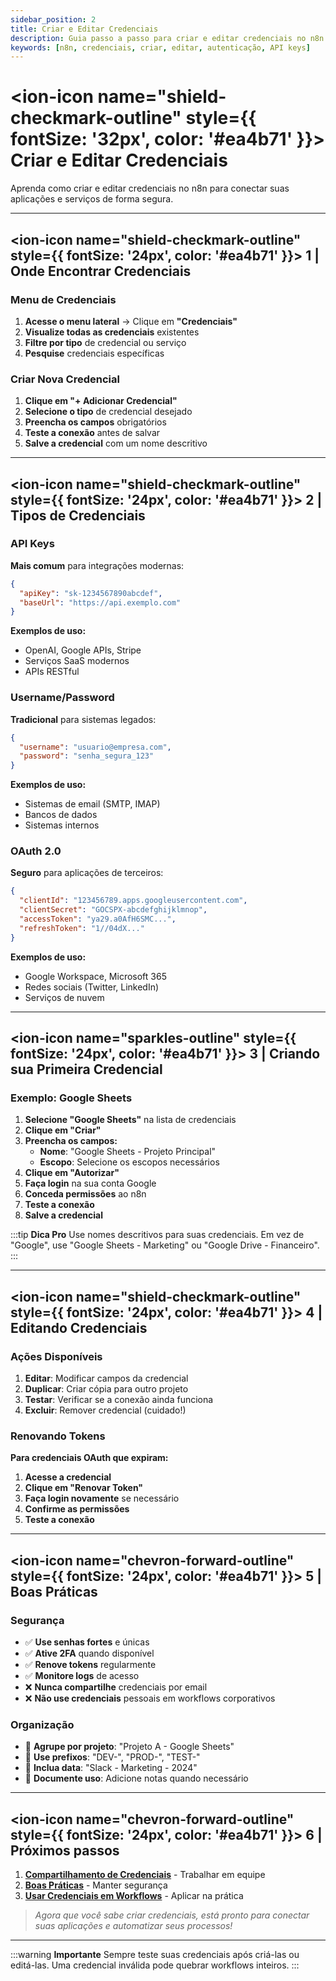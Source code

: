 ```yaml
---
sidebar_position: 2
title: Criar e Editar Credenciais
description: Guia passo a passo para criar e editar credenciais no n8n
keywords: [n8n, credenciais, criar, editar, autenticação, API keys]
---
```



# <ion-icon name="shield-checkmark-outline" style={{ fontSize: '32px', color: '#ea4b71' }}></ion-icon> Criar e Editar Credenciais

Aprenda como criar e editar credenciais no n8n para conectar suas aplicações e serviços de forma segura.

---

## <ion-icon name="shield-checkmark-outline" style={{ fontSize: '24px', color: '#ea4b71' }}></ion-icon> 1 | Onde Encontrar Credenciais

###  Menu de Credenciais

1. **Acesse o menu lateral** → Clique em **"Credenciais"**
2. **Visualize todas as credenciais** existentes
3. **Filtre por tipo** de credencial ou serviço
4. **Pesquise** credenciais específicas

###  Criar Nova Credencial

1. **Clique em "+ Adicionar Credencial"**
2. **Selecione o tipo** de credencial desejado
3. **Preencha os campos** obrigatórios
4. **Teste a conexão** antes de salvar
5. **Salve a credencial** com um nome descritivo

---

## <ion-icon name="shield-checkmark-outline" style={{ fontSize: '24px', color: '#ea4b71' }}></ion-icon> 2 | Tipos de Credenciais

###  API Keys

**Mais comum** para integrações modernas:

```json
{
  "apiKey": "sk-1234567890abcdef",
  "baseUrl": "https://api.exemplo.com"
}
```

**Exemplos de uso:**
- OpenAI, Google APIs, Stripe
- Serviços SaaS modernos
- APIs RESTful

###  Username/Password

**Tradicional** para sistemas legados:

```json
{
  "username": "usuario@empresa.com",
  "password": "senha_segura_123"
}
```

**Exemplos de uso:**
- Sistemas de email (SMTP, IMAP)
- Bancos de dados
- Sistemas internos

###  OAuth 2.0

**Seguro** para aplicações de terceiros:

```json
{
  "clientId": "123456789.apps.googleusercontent.com",
  "clientSecret": "GOCSPX-abcdefghijklmnop",
  "accessToken": "ya29.a0AfH6SMC...",
  "refreshToken": "1//04dX..."
}
```

**Exemplos de uso:**
- Google Workspace, Microsoft 365
- Redes sociais (Twitter, LinkedIn)
- Serviços de nuvem

---

## <ion-icon name="sparkles-outline" style={{ fontSize: '24px', color: '#ea4b71' }}></ion-icon> 3 | Criando sua Primeira Credencial

###  Exemplo: Google Sheets

1. **Selecione "Google Sheets"** na lista de credenciais
2. **Clique em "Criar"**
3. **Preencha os campos:**
   - **Nome**: "Google Sheets - Projeto Principal"
   - **Escopo**: Selecione os escopos necessários
4. **Clique em "Autorizar"**
5. **Faça login** na sua conta Google
6. **Conceda permissões** ao n8n
7. **Teste a conexão**
8. **Salve a credencial**

:::tip **Dica Pro**
Use nomes descritivos para suas credenciais. Em vez de "Google", use "Google Sheets - Marketing" ou "Google Drive - Financeiro".
:::

---

## <ion-icon name="shield-checkmark-outline" style={{ fontSize: '24px', color: '#ea4b71' }}></ion-icon> 4 | Editando Credenciais

###  Ações Disponíveis

1. **Editar**: Modificar campos da credencial
2. **Duplicar**: Criar cópia para outro projeto
3. **Testar**: Verificar se a conexão ainda funciona
4. **Excluir**: Remover credencial (cuidado!)

###  Renovando Tokens

**Para credenciais OAuth que expiram:**

1. **Acesse a credencial**
2. **Clique em "Renovar Token"**
3. **Faça login novamente** se necessário
4. **Confirme as permissões**
5. **Teste a conexão**

---

## <ion-icon name="chevron-forward-outline" style={{ fontSize: '24px', color: '#ea4b71' }}></ion-icon> 5 | Boas Práticas

###  Segurança

- ✅ **Use senhas fortes** e únicas
- ✅ **Ative 2FA** quando disponível
- ✅ **Renove tokens** regularmente
- ✅ **Monitore logs** de acesso
- ❌ **Nunca compartilhe** credenciais por email
- ❌ **Não use credenciais** pessoais em workflows corporativos

###  Organização

- 📁 **Agrupe por projeto**: "Projeto A - Google Sheets"
- 📁 **Use prefixos**: "DEV-", "PROD-", "TEST-"
- 📁 **Inclua data**: "Slack - Marketing - 2024"
- 📁 **Documente uso**: Adicione notas quando necessário

---

## <ion-icon name="chevron-forward-outline" style={{ fontSize: '24px', color: '#ea4b71' }}></ion-icon> 6 | Próximos passos

1. **[Compartilhamento de Credenciais](./compartilhamento)** - Trabalhar em equipe
2. **[Boas Práticas](./boas-praticas)** - Manter segurança
3. **[Usar Credenciais em Workflows](../execucoes/componentes-execucoes)** - Aplicar na prática

> *Agora que você sabe criar credenciais, está pronto para conectar suas aplicações e automatizar seus processos!*

---

:::warning **Importante**
Sempre teste suas credenciais após criá-las ou editá-las. Uma credencial inválida pode quebrar workflows inteiros.
::: 
